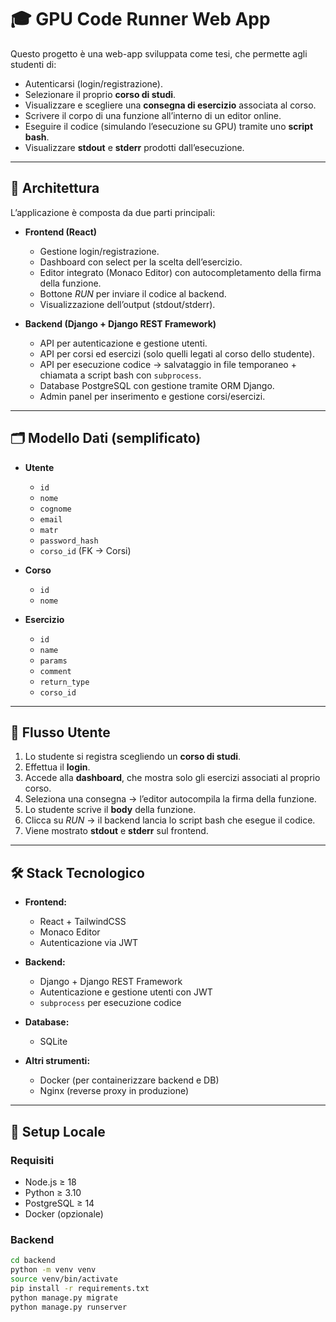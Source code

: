 # 🎓 GPU Code Runner Web App

Questo progetto è una web-app sviluppata come tesi, che permette agli studenti di:
- Autenticarsi (login/registrazione).
- Selezionare il proprio **corso di studi**.
- Visualizzare e scegliere una **consegna di esercizio** associata al corso.
- Scrivere il corpo di una funzione all’interno di un editor online.
- Eseguire il codice (simulando l’esecuzione su GPU) tramite uno **script bash**.
- Visualizzare **stdout** e **stderr** prodotti dall’esecuzione.

---

## 📐 Architettura

L’applicazione è composta da due parti principali:

- **Frontend (React)**  
  - Gestione login/registrazione.  
  - Dashboard con select per la scelta dell’esercizio.  
  - Editor integrato (Monaco Editor) con autocompletamento della firma della funzione.  
  - Bottone *RUN* per inviare il codice al backend.  
  - Visualizzazione dell’output (stdout/stderr).  

- **Backend (Django + Django REST Framework)**  
  - API per autenticazione e gestione utenti.  
  - API per corsi ed esercizi (solo quelli legati al corso dello studente).  
  - API per esecuzione codice → salvataggio in file temporaneo + chiamata a script bash con `subprocess`.  
  - Database PostgreSQL con gestione tramite ORM Django.  
  - Admin panel per inserimento e gestione corsi/esercizi.  

---

## 🗂️ Modello Dati (semplificato)

- **Utente**  
  - `id`  
  - `nome`  
  - `cognome`  
  - `email`
  - `matr`  
  - `password_hash`  
  - `corso_id` (FK → Corsi)  

- **Corso**  
  - `id`  
  - `nome`  

- **Esercizio**  
  - `id`  
  - `name`  
  - `params`  
  - `comment`  
  - `return_type`  
  - `corso_id`

---

## 🔄 Flusso Utente

1. Lo studente si registra scegliendo un **corso di studi**.  
2. Effettua il **login**.  
3. Accede alla **dashboard**, che mostra solo gli esercizi associati al proprio corso.  
4. Seleziona una consegna → l’editor autocompila la firma della funzione.  
5. Lo studente scrive il **body** della funzione.  
6. Clicca su *RUN* → il backend lancia lo script bash che esegue il codice.  
7. Viene mostrato **stdout** e **stderr** sul frontend.  

---

## 🛠️ Stack Tecnologico

- **Frontend:**  
  - React + TailwindCSS  
  - Monaco Editor  
  - Autenticazione via JWT  

- **Backend:**  
  - Django + Django REST Framework  
  - Autenticazione e gestione utenti con JWT  
  - `subprocess` per esecuzione codice  

- **Database:**  
  - SQLite  

- **Altri strumenti:**  
  - Docker (per containerizzare backend e DB)  
  - Nginx (reverse proxy in produzione)  

---

## 🚀 Setup Locale

### Requisiti
- Node.js ≥ 18  
- Python ≥ 3.10  
- PostgreSQL ≥ 14  
- Docker (opzionale)  

### Backend
```bash
cd backend
python -m venv venv
source venv/bin/activate
pip install -r requirements.txt
python manage.py migrate
python manage.py runserver
